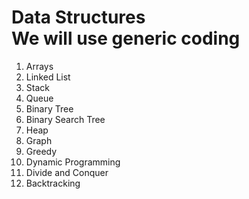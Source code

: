 # Data Structures <br>We will use generic coding 
1.  Arrays<br>
2.  Linked List<br>
3.  Stack<br>
4.  Queue<br>
5.  Binary Tree<br>
6.  Binary Search Tree<br>
7.  Heap<br>
8.  Graph<br>
9.  Greedy<br>
10. Dynamic Programming<br>
11. Divide and Conquer<br>
12. Backtracking
